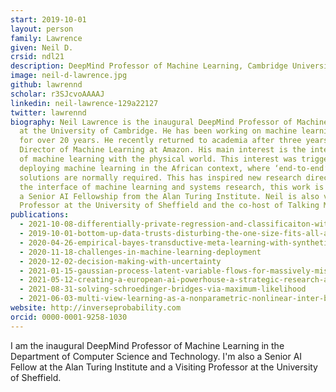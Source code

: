 ```yaml
---
start: 2019-10-01
layout: person
family: Lawrence
given: Neil D.
crsid: ndl21
description: DeepMind Professor of Machine Learning, Cambridge University
image: neil-d-lawrence.jpg
github: lawrennd
scholar: r3SJcvoAAAAJ
linkedin: neil-lawrence-129a22127
twitter: lawrennd
biography: Neil Lawrence is the inaugural DeepMind Professor of Machine Learning
  at the University of Cambridge. He has been working on machine learning models
  for over 20 years. He recently returned to academia after three years as
  Director of Machine Learning at Amazon. His main interest is the interaction
  of machine learning with the physical world. This interest was triggered by
  deploying machine learning in the African context, where ‘end-to-end’
  solutions are normally required. This has inspired new research directions at
  the interface of machine learning and systems research, this work is funded by
  a Senior AI Fellowship from the Alan Turing Institute. Neil is also visiting
  Professor at the University of Sheffield and the co-host of Talking Machines.
publications:
  - 2021-10-08-differentially-private-regression-and-classificaiton-with-sparse-gaussian-processes
  - 2019-10-01-bottom-up-data-trusts-disturbing-the-one-size-fits-all-approach-to-data-governance
  - 2020-04-26-empirical-bayes-transductive-meta-learning-with-synthetic-gradients
  - 2020-11-18-challenges-in-machine-learning-deployment
  - 2020-12-02-decision-making-with-uncertainty
  - 2021-01-15-gaussian-process-latent-variable-flows-for-massively-missing-data
  - 2021-05-12-creating-a-european-ai-powerhouse-a-strategic-research-agenda-from-the-european-learning-and-intelligent-systems-excellence-elise-consortium
  - 2021-08-31-solving-schroedinger-bridges-via-maximum-likelihood
  - 2021-06-03-multi-view-learning-as-a-nonparametric-nonlinear-inter-battery-factor-analysis
website: http://inverseprobability.com
orcid: 0000-0001-9258-1030
---
```


I am the inaugural DeepMind Professor of Machine Learning in the Department of Computer Science and Technology. I'm also a Senior AI Fellow at the Alan Turing Institute and a Visiting Professor at the University of Sheffield.

